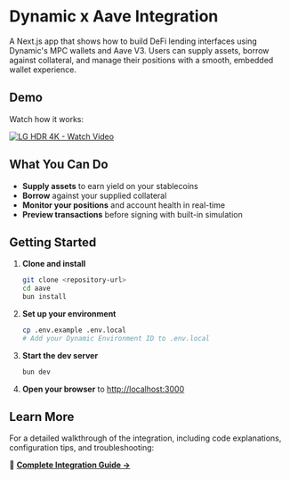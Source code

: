 # Dynamic x Aave Integration

A Next.js app that shows how to build DeFi lending interfaces using Dynamic's MPC wallets and Aave V3. Users can supply assets, borrow against collateral, and manage their positions with a smooth, embedded wallet experience.

## Demo

Watch how it works:

[![LG HDR 4K - Watch Video](https://previews.jumpshare.com/thumb/815bc01b796dd6f1733c957c5af194932234f3e0b13df01a0f10040acedd5083341c0eae61809267c502d5cbc79dce646010ec3be597f97708272c275cf0b8e9cf1e924ba81433f08c16918849df121949ae713eab18b38950c06d2c015ed814)](https://jumpshare.com/s/XLOgS6TH2ZZiHB7o1kGO)

## What You Can Do

- **Supply assets** to earn yield on your stablecoins
- **Borrow** against your supplied collateral
- **Monitor your positions** and account health in real-time
- **Preview transactions** before signing with built-in simulation

## Getting Started

1. **Clone and install**

   ```bash
   git clone <repository-url>
   cd aave
   bun install
   ```

2. **Set up your environment**

   ```bash
   cp .env.example .env.local
   # Add your Dynamic Environment ID to .env.local
   ```

3. **Start the dev server**

   ```bash
   bun dev
   ```

4. **Open your browser** to [http://localhost:3000](http://localhost:3000)

## Learn More

For a detailed walkthrough of the integration, including code explanations, configuration tips, and troubleshooting:

📖 **[Complete Integration Guide →](https://www.dynamic.xyz/docs/guides/integrations/aave)**
